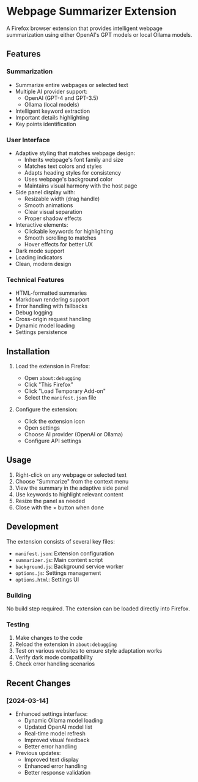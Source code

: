 # Webpage Summarizer Extension

A Firefox browser extension that provides intelligent webpage summarization using either OpenAI's GPT models or local Ollama models.

## Features

### Summarization
- Summarize entire webpages or selected text
- Multiple AI provider support:
  - OpenAI (GPT-4 and GPT-3.5)
  - Ollama (local models)
- Intelligent keyword extraction
- Important details highlighting
- Key points identification

### User Interface
- Adaptive styling that matches webpage design:
  - Inherits webpage's font family and size
  - Matches text colors and styles
  - Adapts heading styles for consistency
  - Uses webpage's background color
  - Maintains visual harmony with the host page
- Side panel display with:
  - Resizable width (drag handle)
  - Smooth animations
  - Clear visual separation
  - Proper shadow effects
- Interactive elements:
  - Clickable keywords for highlighting
  - Smooth scrolling to matches
  - Hover effects for better UX
- Dark mode support
- Loading indicators
- Clean, modern design

### Technical Features
- HTML-formatted summaries
- Markdown rendering support
- Error handling with fallbacks
- Debug logging
- Cross-origin request handling
- Dynamic model loading
- Settings persistence

## Installation

1. Load the extension in Firefox:
   - Open `about:debugging`
   - Click "This Firefox"
   - Click "Load Temporary Add-on"
   - Select the `manifest.json` file

2. Configure the extension:
   - Click the extension icon
   - Open settings
   - Choose AI provider (OpenAI or Ollama)
   - Configure API settings

## Usage

1. Right-click on any webpage or selected text
2. Choose "Summarize" from the context menu
3. View the summary in the adaptive side panel
4. Use keywords to highlight relevant content
5. Resize the panel as needed
6. Close with the × button when done

## Development

The extension consists of several key files:
- `manifest.json`: Extension configuration
- `summarizer.js`: Main content script
- `background.js`: Background service worker
- `options.js`: Settings management
- `options.html`: Settings UI

### Building

No build step required. The extension can be loaded directly into Firefox.

### Testing

1. Make changes to the code
2. Reload the extension in `about:debugging`
3. Test on various websites to ensure style adaptation works
4. Verify dark mode compatibility
5. Check error handling scenarios

## Recent Changes

### [2024-03-14]
- Enhanced settings interface:
  - Dynamic Ollama model loading
  - Updated OpenAI model list
  - Real-time model refresh
  - Improved visual feedback
  - Better error handling
- Previous updates:
  - Improved text display
  - Enhanced error handling
  - Better response validation 